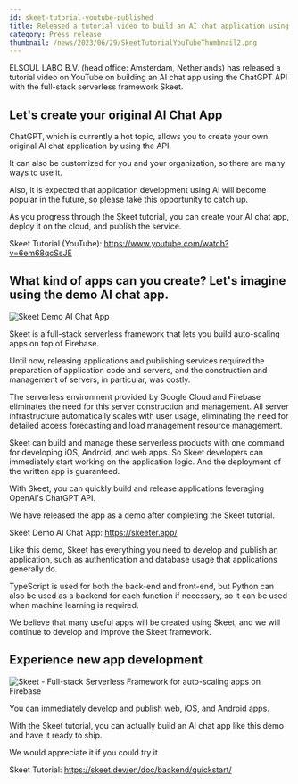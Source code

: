```yaml
---
id: skeet-tutorial-youtube-published
title: Released a tutorial video to build an AI chat application using ChatGPT API using Skeet
category: Press release
thumbnail: /news/2023/06/29/SkeetTutorialYouTubeThumbnail2.png
---
```


ELSOUL LABO B.V. (head office: Amsterdam, Netherlands) has released a tutorial video on YouTube on building an AI chat app using the ChatGPT API with the full-stack serverless framework Skeet.

## Let's create your original AI Chat App

ChatGPT, which is currently a hot topic, allows you to create your own original AI chat application by using the API.

It can also be customized for you and your organization, so there are many ways to use it.

Also, it is expected that application development using AI will become popular in the future, so please take this opportunity to catch up.

As you progress through the Skeet tutorial, you can create your AI chat app, deploy it on the cloud, and publish the service.

Skeet Tutorial (YouTube): https://www.youtube.com/watch?v=6em68qcSsJE

## What kind of apps can you create? Let's imagine using the demo AI chat app.

![Skeet Demo AI Chat App](/news/2023/06/19/SkeetDemoPublished.png)

Skeet is a full-stack serverless framework that lets you build auto-scaling apps on top of Firebase.

Until now, releasing applications and publishing services required the preparation of application code and servers, and the construction and management of servers, in particular, was costly.

The serverless environment provided by Google Cloud and Firebase eliminates the need for this server construction and management. All server infrastructure automatically scales with user usage, eliminating the need for detailed access forecasting and load management resource management.

Skeet can build and manage these serverless products with one command for developing iOS, Android, and web apps. So Skeet developers can immediately start working on the application logic. And the deployment of the written app is guaranteed.

With Skeet, you can quickly build and release applications leveraging OpenAI's ChatGPT API.

We have released the app as a demo after completing the Skeet tutorial.

Skeet Demo AI Chat App: https://skeeter.app/

Like this demo, Skeet has everything you need to develop and publish an application, such as authentication and database usage that applications generally do.

TypeScript is used for both the back-end and front-end, but Python can also be used as a backend for each function if necessary, so it can be used when machine learning is required.

We believe that many useful apps will be created using Skeet, and we will continue to develop and improve the Skeet framework.

## Experience new app development

![Skeet - Full-stack Serverless Framework for auto-scaling apps on Firebase](/news/2023/06/13/EffortlessServerlessSkeet.png)

You can immediately develop and publish web, iOS, and Android apps.

With the Skeet tutorial, you can actually build an AI chat app like this demo and have it ready to ship.

We would appreciate it if you could try it.

Skeet Tutorial: https://skeet.dev/en/doc/backend/quickstart/
